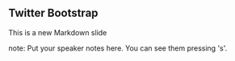 ##  Twitter Bootstrap

This is a new Markdown slide

note:
    Put your speaker notes here.
    You can see them pressing 's'.
